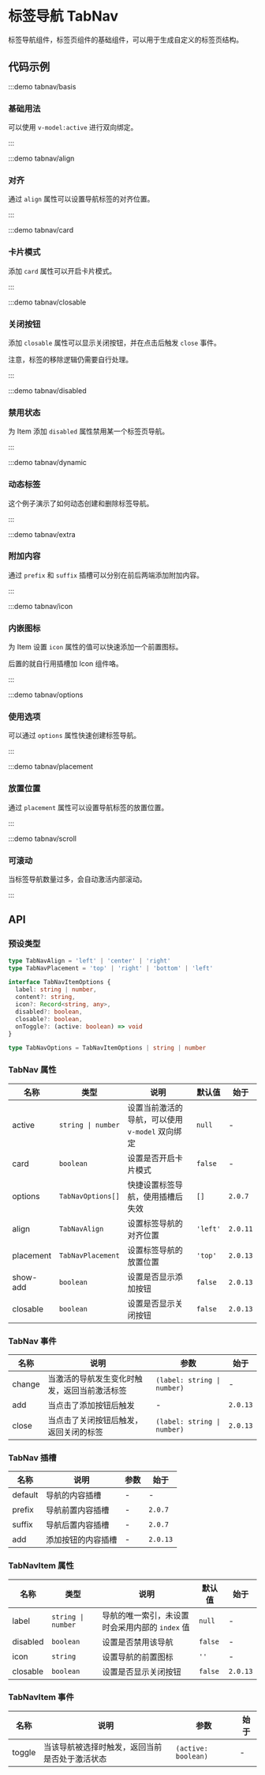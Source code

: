 # 标签导航 TabNav

标签导航组件，标签页组件的基础组件，可以用于生成自定义的标签页结构。

## 代码示例

:::demo tabnav/basis

### 基础用法

可以使用 `v-model:active` 进行双向绑定。

:::

:::demo tabnav/align

### 对齐

通过 `align` 属性可以设置导航标签的对齐位置。

:::

:::demo tabnav/card

### 卡片模式

添加 `card` 属性可以开启卡片模式。

:::

:::demo tabnav/closable

### 关闭按钮

添加 `closable` 属性可以显示关闭按钮，并在点击后触发 `close` 事件。

注意，标签的移除逻辑仍需要自行处理。

:::

:::demo tabnav/disabled

### 禁用状态

为 Item 添加 `disabled` 属性禁用某一个标签页导航。

:::

:::demo tabnav/dynamic

### 动态标签

这个例子演示了如何动态创建和删除标签导航。

:::

:::demo tabnav/extra

### 附加内容

通过 `prefix` 和 `suffix` 插槽可以分别在前后两端添加附加内容。

:::

:::demo tabnav/icon

### 内嵌图标

为 Item 设置 `icon` 属性的值可以快速添加一个前置图标。

后置的就自行用插槽加 Icon 组件咯。

:::

:::demo tabnav/options

### 使用选项

可以通过 `options` 属性快速创建标签导航。

:::

:::demo tabnav/placement

### 放置位置

通过 `placement` 属性可以设置导航标签的放置位置。

:::

:::demo tabnav/scroll

### 可滚动

当标签导航数量过多，会自动激活内部滚动。

:::

## API

### 预设类型

```ts
type TabNavAlign = 'left' | 'center' | 'right'
type TabNavPlacement = 'top' | 'right' | 'bottom' | 'left'

interface TabNavItemOptions {
  label: string | number,
  content?: string,
  icon?: Record<string, any>,
  disabled?: boolean,
  closable?: boolean,
  onToggle?: (active: boolean) => void
}

type TabNavOptions = TabNavItemOptions | string | number
```

### TabNav 属性

| 名称      | 类型               | 说明                                            | 默认值   | 始于     |
| --------- | ------------------ | ----------------------------------------------- | -------- | -------- |
| active    | `string \| number` | 设置当前激活的导航，可以使用 `v-model` 双向绑定 | `null`   | -        |
| card      | `boolean`          | 设置是否开启卡片模式                            | `false`  | -        |
| options   | `TabNavOptions[]`  | 快捷设置标签导航，使用插槽后失效                | `[]`     | `2.0.7`  |
| align     | `TabNavAlign`      | 设置标签导航的对齐位置                          | `'left'` | `2.0.11` |
| placement | `TabNavPlacement`  | 设置标签导航的放置位置                          | `'top'`  | `2.0.13` |
| show-add  | `boolean`          | 设置是否显示添加按钮                            | `false`  | `2.0.13` |
| closable  | `boolean`          | 设置是否显示关闭按钮                            | `false`  | `2.0.13` |

### TabNav 事件

| 名称   | 说明                                         | 参数                        | 始于     |
| ------ | -------------------------------------------- | --------------------------- | -------- |
| change | 当激活的导航发生变化时触发，返回当前激活标签 | `(label: string \| number)` | -        |
| add    | 当点击了添加按钮后触发                       | -                           | `2.0.13` |
| close  | 当点击了关闭按钮后触发，返回关闭的标签       | `(label: string \| number)` | `2.0.13` |

### TabNav 插槽

| 名称    | 说明               | 参数 | 始于     |
| ------- | ------------------ | ---- | -------- |
| default | 导航的内容插槽     | -    | -        |
| prefix  | 导航前置内容插槽   | -    | `2.0.7`  |
| suffix  | 导航后置内容插槽   | -    | `2.0.7`  |
| add     | 添加按钮的内容插槽 | -    | `2.0.13` |

### TabNavItem 属性

| 名称     | 类型               | 说明                                            | 默认值  | 始于     |
| -------- | ------------------ | ----------------------------------------------- | ------- | -------- |
| label    | `string \| number` | 导航的唯一索引，未设置时会采用内部的 `index` 值 | `null`  | -        |
| disabled | `boolean`          | 设置是否禁用该导航                              | `false` | -        |
| icon     | `string`           | 设置导航的前置图标                              | `''`    | -        |
| closable | `boolean`          | 设置是否显示关闭按钮                            | `false` | `2.0.13` |

### TabNavItem 事件

| 名称   | 说明                                           | 参数                | 始于 |
| ------ | ---------------------------------------------- | ------------------- | ---- |
| toggle | 当该导航被选择时触发，返回当前是否处于激活状态 | `(active: boolean)` | -    |
